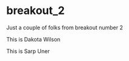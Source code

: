 # breakout_2
Just a couple of folks from breakout number 2



This is Dakota Wilson

This is Sarp Uner
